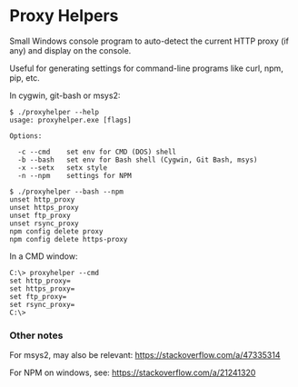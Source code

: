 # Proxy Helpers

Small Windows console program to auto-detect the current HTTP proxy (if any)
and display on the console.

Useful for generating settings for command-line programs like curl, npm, pip, etc.

In cygwin, git-bash or msys2:

```
$ ./proxyhelper --help
usage: proxyhelper.exe [flags]

Options:

  -c --cmd    set env for CMD (DOS) shell
  -b --bash   set env for Bash shell (Cygwin, Git Bash, msys)
  -x --setx   setx style
  -n --npm    settings for NPM

$ ./proxyhelper --bash --npm
unset http_proxy
unset https_proxy
unset ftp_proxy
unset rsync_proxy
npm config delete proxy
npm config delete https-proxy
```

In a CMD window:

```
C:\> proxyhelper --cmd
set http_proxy=
set https_proxy=
set ftp_proxy=
set rsync_proxy=
C:\>
```

### Other notes

For msys2, may also be relevant: https://stackoverflow.com/a/47335314

For NPM on windows, see: https://stackoverflow.com/a/21241320
